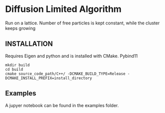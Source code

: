 # Diffusion Limited Algorithm
Run on a lattice. Number of free particles is kept constant, while the cluster keeps growing

## INSTALLATION
Requires Eigen and python and is installed with CMake.
Pybind11 
```
mkdir build
cd build
cmake source_code_path/C++/ -DCMAKE_BUILD_TYPE=Release -DCMAKE_INSTALL_PREFIX=install_directory
```


## Examples
A jupyer notebook can be found in the examples folder.

